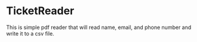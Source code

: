 # TicketReader
This is simple pdf reader that will read name, email, and phone number and write it to a csv file.
